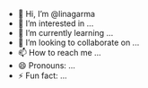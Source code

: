 - 👋 Hi, I’m @linagarma
- 👀 I’m interested in ...
- 🌱 I’m currently learning ...
- 💞️ I’m looking to collaborate on ...
- 📫 How to reach me ...
- 😄 Pronouns: ...
- ⚡ Fun fact: ...

<!---
linagarma/linagarma is a ✨ special ✨ repository because its `README.md` (this file) appears on your GitHub profile.
You can click the Preview link to take a look at your changes.
--->
